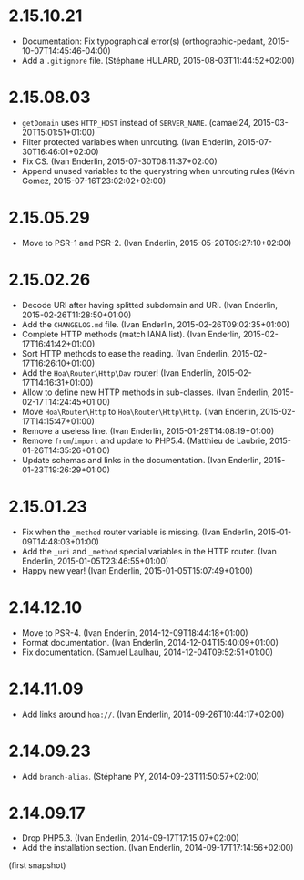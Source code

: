 # 2.15.10.21

  * Documentation: Fix typographical error(s) (orthographic-pedant, 2015-10-07T14:45:46-04:00)
  * Add a `.gitignore` file. (Stéphane HULARD, 2015-08-03T11:44:52+02:00)

# 2.15.08.03

  * `getDomain` uses `HTTP_HOST` instead of `SERVER_NAME`. (camael24, 2015-03-20T15:01:51+01:00)
  * Filter protected variables when unrouting. (Ivan Enderlin, 2015-07-30T16:46:01+02:00)
  * Fix CS. (Ivan Enderlin, 2015-07-30T08:11:37+02:00)
  * Append unused variables to the querystring when unrouting rules (Kévin Gomez, 2015-07-16T23:02:02+02:00)

# 2.15.05.29

  * Move to PSR-1 and PSR-2. (Ivan Enderlin, 2015-05-20T09:27:10+02:00)

# 2.15.02.26

  * Decode URI after having splitted subdomain and URI. (Ivan Enderlin, 2015-02-26T11:28:50+01:00)
  * Add the `CHANGELOG.md` file. (Ivan Enderlin, 2015-02-26T09:02:35+01:00)
  * Complete HTTP methods (match IANA list). (Ivan Enderlin, 2015-02-17T16:41:42+01:00)
  * Sort HTTP methods to ease the reading. (Ivan Enderlin, 2015-02-17T16:26:10+01:00)
  * Add the `Hoa\Router\Http\Dav` router! (Ivan Enderlin, 2015-02-17T14:16:31+01:00)
  * Allow to define new HTTP methods in sub-classes. (Ivan Enderlin, 2015-02-17T14:24:45+01:00)
  * Move `Hoa\Router\Http` to `Hoa\Router\Http\Http`. (Ivan Enderlin, 2015-02-17T14:15:47+01:00)
  * Remove a useless line. (Ivan Enderlin, 2015-01-29T14:08:19+01:00)
  * Remove `from`/`import` and update to PHP5.4. (Matthieu de Laubrie, 2015-01-26T14:35:26+01:00)
  * Update schemas and links in the documentation. (Ivan Enderlin, 2015-01-23T19:26:29+01:00)

# 2.15.01.23

  * Fix when the `_method` router variable is missing. (Ivan Enderlin, 2015-01-09T14:48:03+01:00)
  * Add the `_uri` and `_method` special variables in the HTTP router. (Ivan Enderlin, 2015-01-05T23:46:55+01:00)
  * Happy new year! (Ivan Enderlin, 2015-01-05T15:07:49+01:00)

# 2.14.12.10

  * Move to PSR-4. (Ivan Enderlin, 2014-12-09T18:44:18+01:00)
  * Format documentation. (Ivan Enderlin, 2014-12-04T15:40:09+01:00)
  * Fix documentation. (Samuel Laulhau, 2014-12-04T09:52:51+01:00)

# 2.14.11.09

  * Add links around `hoa://`. (Ivan Enderlin, 2014-09-26T10:44:17+02:00)

# 2.14.09.23

  * Add `branch-alias`. (Stéphane PY, 2014-09-23T11:50:57+02:00)

# 2.14.09.17

  * Drop PHP5.3. (Ivan Enderlin, 2014-09-17T17:15:07+02:00)
  * Add the installation section. (Ivan Enderlin, 2014-09-17T17:14:56+02:00)

(first snapshot)
